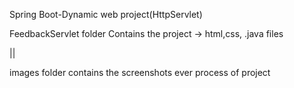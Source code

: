 Spring Boot-Dynamic web project(HttpServlet)

FeedbackServlet folder Contains the project -> html,css, .java files         

||        

images folder contains the screenshots ever process of project
